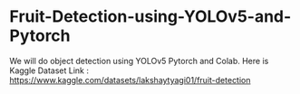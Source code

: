 # Fruit-Detection-using-YOLOv5-and-Pytorch 
We will do object detection using YOLOv5 Pytorch and Colab. Here is Kaggle Dataset Link : https://www.kaggle.com/datasets/lakshaytyagi01/fruit-detection
